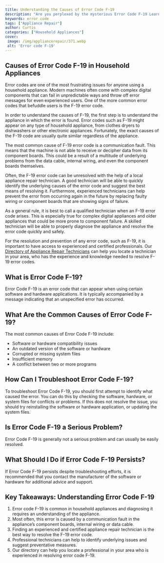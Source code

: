 ```yaml
---
title: Understanding the Causes of Error Code F-19
description: "Are you perplexed by the mysterious Error Code F-19 Learn the possible causes of the error and how you can avoid it in this informative blog post"
keywords: error code
tags: ["Appliance Repair"]
author: Curtis
categories: ["Household Appliances"]
cover: 
 image: /img/appliancerepair/371.webp
 alt: 'Error code F-19'
---
```

## Causes of Error Code F-19 in Household Appliances

Error codes are one of the most frustrating issues for anyone using a household appliance. Modern machines often come with complex digital components that can fail in unpredictable ways and throw off error messages for even experienced users. One of the more common error codes that befuddle users is the F-19 error code. 

In order to understand the causes of F-19, the first step is to understand the appliance in which the error is found. Error codes such as F-19 might appear on any type of household appliance, from clothes dryers to dishwashers or other electronic appliances. Fortunately, the exact causes of the F-19 code are usually quite similar regardless of the appliance. 

The most common cause of F-19 error code is a communication fault. This means that the machine is not able to receive or decipher data from its component boards. This could be a result of a multitude of underlying problems from the data cable, internal wiring, and even the component boards themselves.

Often, the F-19 error code can be unresolved with the help of a local appliance repair technician. A good technician will be able to quickly identify the underlying causes of the error code and suggest the best means of resolving it. Furthermore, experienced technicians can help prevent the error from occurring again in the future by replacing faulty wiring or component boards that are showing signs of failure. 

As a general rule, it is best to call a qualified technician when an F-19 error code arises. This is especially true for complex digital appliances and older appliances that could be more prone to component failure. A skilled technician will be able to properly diagnose the appliance and resolve the error code quickly and safely. 

For the resolution and prevention of any error code, such as F-19, it is important to have access to experienced and certified professionals. Our [Directory of Appliance Repair Technicians](./pages/appliance-repair-technicians) can help you locate a technician in your area, who has the experience and knowledge needed to resolve F-19 error codes.

## What is Error Code F-19?

Error Code F-19 is an error code that can appear when using certain software and hardware applications. It is typically accompanied by a message indicating that an unspecified error has occurred. 

## What Are the Common Causes of Error Code F-19?

The most common causes of Error Code F-19 include: 

- Software or hardware compatibility issues 
- An outdated version of the software or hardware 
- Corrupted or missing system files 
- Insufficient memory 
- A conflict between two or more programs 

## How Can I Troubleshoot Error Code F-19?

To troubleshoot Error Code F-19, you should first attempt to identify what caused the error. You can do this by checking the software, hardware, or system files for conflicts or problems. If this does not resolve the issue, you should try reinstalling the software or hardware application, or updating the system files. 

## Is Error Code F-19 a Serious Problem?

Error Code F-19 is generally not a serious problem and can usually be easily resolved. 

## What Should I Do if Error Code F-19 Persists?

If Error Code F-19 persists despite troubleshooting efforts, it is recommended that you contact the manufacturer of the software or hardware for additional advice and support.

## Key Takeaways: Understanding Error Code F-19
1. Error code F-19 is common in household appliances and diagnosing it requires an understanding of the appliance.
2. Most often, this error is caused by a communication fault in the appliance’s component boards, internal wiring or data cable. 
3. Finding an experienced and certified appliance repair technician is the best way to resolve the F-19 error code.
4. Professional technicians can help to identify underlying issues and suggest preventative measures.
5. Our directory can help you locate a professional in your area who is experienced in resolving error code F-19.
